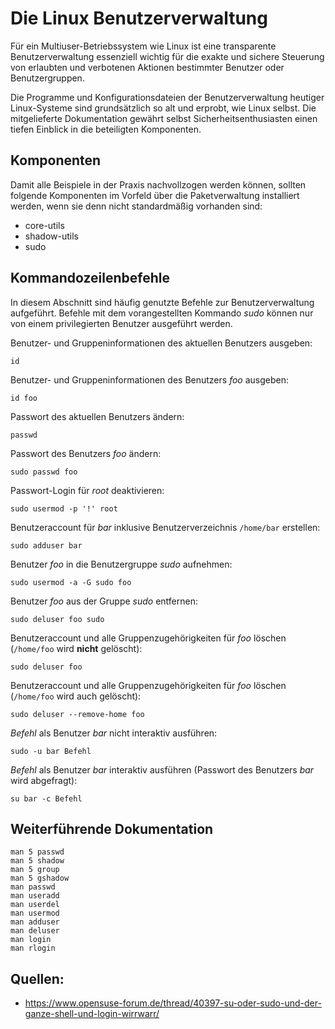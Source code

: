 # Die Linux Benutzerverwaltung

Für ein Multiuser-Betriebssystem wie Linux
ist eine transparente Benutzerverwaltung essenziell wichtig
für die exakte und sichere Steuerung
von erlaubten und verbotenen Aktionen bestimmter Benutzer oder Benutzergruppen.

Die Programme und Konfigurationsdateien der Benutzerverwaltung heutiger Linux-Systeme
sind grundsätzlich so alt und erprobt, wie Linux selbst.
Die mitgelieferte Dokumentation gewährt selbst Sicherheitsenthusiasten
einen tiefen Einblick in die beteiligten Komponenten.

## Komponenten

Damit alle Beispiele in der Praxis nachvollzogen werden können,
sollten folgende Komponenten im Vorfeld über die Paketverwaltung installiert werden,
wenn sie denn nicht standardmäßig vorhanden sind:

* core-utils
* shadow-utils
* sudo

## Kommandozeilenbefehle

In diesem Abschnitt sind häufig genutzte Befehle zur Benutzerverwaltung aufgeführt.
Befehle mit dem vorangestellten Kommando *sudo*
können nur von einem privilegierten Benutzer ausgeführt werden.

Benutzer- und Gruppeninformationen des aktuellen Benutzers ausgeben:
```
id
```

Benutzer- und Gruppeninformationen des Benutzers *foo* ausgeben:
```
id foo
```

Passwort des aktuellen Benutzers ändern:
```
passwd
```

Passwort des Benutzers *foo* ändern:
```
sudo passwd foo
```

Passwort-Login für *root* deaktivieren:
```
sudo usermod -p '!' root
```

Benutzeraccount für *bar* inklusive Benutzerverzeichnis `/home/bar` erstellen:
```
sudo adduser bar
```

Benutzer *foo* in die Benutzergruppe *sudo* aufnehmen:
```
sudo usermod -a -G sudo foo
```

Benutzer *foo* aus der Gruppe *sudo* entfernen:
```
sudo deluser foo sudo
```

Benutzeraccount und alle Gruppenzugehörigkeiten für *foo* löschen (`/home/foo` wird **nicht** gelöscht):
```
sudo deluser foo
```

Benutzeraccount und alle Gruppenzugehörigkeiten für *foo* löschen (`/home/foo` wird auch gelöscht):
```
sudo deluser --remove-home foo
```

*Befehl* als Benutzer *bar* nicht interaktiv ausführen:
```
sudo -u bar Befehl
```

*Befehl* als Benutzer *bar* interaktiv ausführen (Passwort des Benutzers *bar* wird abgefragt):
```
su bar -c Befehl 
```

## Weiterführende Dokumentation

```
man 5 passwd
man 5 shadow
man 5 group
man 5 gshadow
man passwd
man useradd
man userdel
man usermod
man adduser
man deluser
man login
man rlogin
```

## Quellen:

* https://www.opensuse-forum.de/thread/40397-su-oder-sudo-und-der-ganze-shell-und-login-wirrwarr/
